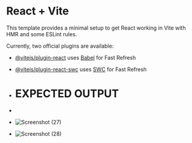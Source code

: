 # React + Vite

This template provides a minimal setup to get React working in Vite with HMR and some ESLint rules.

Currently, two official plugins are available:

- [@vitejs/plugin-react](https://github.com/vitejs/vite-plugin-react/blob/main/packages/plugin-react/README.md) uses [Babel](https://babeljs.io/) for Fast Refresh
- [@vitejs/plugin-react-swc](https://github.com/vitejs/vite-plugin-react-swc) uses [SWC](https://swc.rs/) for Fast Refresh
- # EXPECTED OUTPUT

- 
- ![Screenshot (27)](https://github.com/oystercoder/TO-DO-LIST/assets/97734229/6beca5b5-bf2d-4cc0-a76c-c60dcf9865f6)

- ![Screenshot (28)](https://github.com/oystercoder/TO-DO-LIST/assets/97734229/ad17f3a8-327e-4548-9f99-50240d51adb0)

